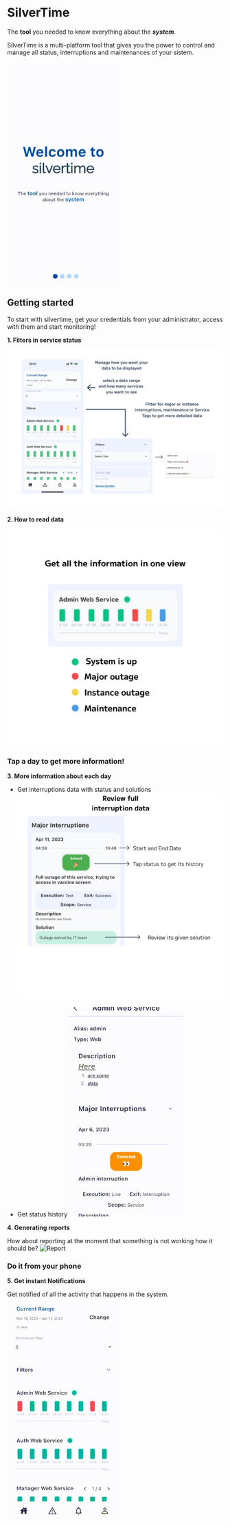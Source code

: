 # SilverTime

The **tool** you needed to know everything about the ***system***.

SilverTime is a multi-platform tool that gives you the power to control and manage all status, interruptions and maintenances of your sistem.

![First-Time](./assets/tutorial/silvertime_tutorial.gif)

## Getting started

To start with silvertime, get your credentials from your administrator, access with them and start monitoring!

**1. Filters in service status**

![Filters](./assets/tutorial/filters.png)

**2. How to read data**

![Filters](./assets/tutorial/status.png)

### Tap a day to get more information!

**3. More information about each day**

- Get interruptions data with status and solutions
![Overview](./assets/tutorial/interruptions_data.png)

- Get status history
![StatusHistory](./assets/tutorial/status_history.gif)

**4. Generating reports**

How about reporting at the moment that something is not working how it should be?
![Report](./assets/tutorial/report.gif)
### Do it from your phone


**5. Get instant Notifications**

Get notified of all the activity that happens in the system.
![Notification](./assets/tutorial/notification.gif)
